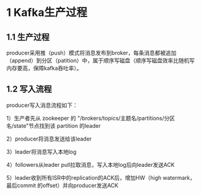 # 1 Kafka生产过程

## 1.1 生产过程
producer采用推（push）模式将消息发布到broker，每条消息都被追加（append）到分区（patition）中，属于顺序写磁盘（顺序写磁盘效率比随机写内存要高，保障kafka吞吐率）。

## 1.2 写入流程
producer写入消息流程如下：

1）生产者先从 zookeeper 的 "/brokers/topics/主题名/partitions/分区名/state"节点找到该 partition 的leader

2）producer将消息发送给该leader

3）leader将消息写入本地log

4）followers从leader pull拉取消息，写入本地log后向leader发送ACK

5）leader收到所有ISR中的replication的ACK后，增加HW（high watermark，最后commit 的offset）并向producer发送ACK
